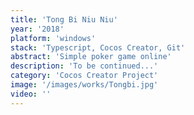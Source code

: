 ```yaml
---
title: 'Tong Bi Niu Niu'
year: '2018'
platform: 'windows'
stack: 'Typescript, Cocos Creator, Git'
abstract: 'Simple poker game online'
description: 'To be continued...'
category: 'Cocos Creator Project'
image: '/images/works/Tongbi.jpg'
video: ''
---
```

